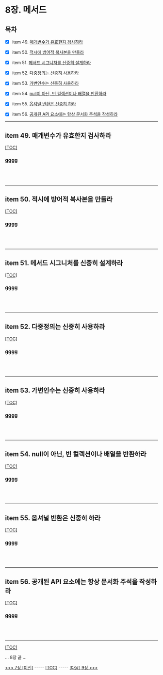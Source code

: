 # 8장. 메서드

## 목차

- [x] item 49. [매개변수가 유효한지 검사하라](#item-49-매개변수가-유효한지-검사하라)
- [x] item 50. [적시에 방어적 복사본을 만들라](#item-50-적시에-방어적-복사본을-만들라)
- [x] item 51. [메서드 시그니처를 신중히 설계하라](#item-51-메서드-시그니처를-신중히-설계하라)
- [x] item 52. [다중정의는 신중히 사용하라](#item-52-다중정의는-신중히-사용하라)
- [x] item 53. [가변인수는 신중히 사용하라](#item-53-가변인수는-신중히-사용하라)
- [x] item 54. [null이 아닌, 빈 컬렉션이나 배열을 반환하라](#item-54-null이-아닌-빈-컬렉션이나-배열을-반환하라)
- [x] item 55. [옵셔널 반환은 신중히 하라](#item-55-옵셔널-반환은-신중히-하라)
- [x] item 56. [공개된 API 요소에는 항상 문서화 주석을 작성하라](#item-56-공개된-api-요소에는-항상-문서화-주석을-작성하라)


---------------------------------------------------------------

## item 49. 매개변수가 유효한지 검사하라

[[TOC]](#목차)

### __gggg__

```java

```

```java

```

```java

```

```java

```


---------------------------------------------------------------

## item 50. 적시에 방어적 복사본을 만들라

[[TOC]](#목차)

### __gggg__

```java

```

```java

```

```java

```

```java

```


---------------------------------------------------------------

## item 51. 메서드 시그니처를 신중히 설계하라

[[TOC]](#목차)

### __gggg__

```java

```

```java

```

```java

```

```java

```


---------------------------------------------------------------

## item 52. 다중정의는 신중히 사용하라

[[TOC]](#목차)

### __gggg__

```java

```

```java

```

```java

```

```java

```


---------------------------------------------------------------

## item 53. 가변인수는 신중히 사용하라

[[TOC]](#목차)

### __gggg__

```java

```

```java

```

```java

```

```java

```


---------------------------------------------------------------

## item 54. null이 아닌, 빈 컬렉션이나 배열을 반환하라

[[TOC]](#목차)

### __gggg__

```java

```

```java

```

```java

```

```java

```


---------------------------------------------------------------

## item 55. 옵셔널 반환은 신중히 하라

[[TOC]](#목차)

### __gggg__

```java

```

```java

```

```java

```

```java

```


---------------------------------------------------------------

## item 56. 공개된 API 요소에는 항상 문서화 주석을 작성하라

[[TOC]](#목차)

### __gggg__

```java

```

```java

```

```java

```

```java

```


---------------------------------------------------------------

[[TOC]](#목차)


... 8장 끝 ...

[<<< 7장 [이전]](../ch07/README.md) ----- [[TOC]](#목차) -----  [[다음] 9장 >>>](../ch09/README.md)
